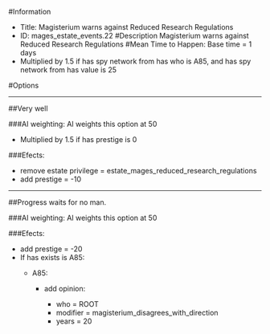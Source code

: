 #Information
 - Title: Magisterium warns against Reduced Research Regulations
 - ID: mages_estate_events.22
#Description
Magisterium warns against Reduced Research Regulations
#Mean Time to Happen:
Base time = 1 days
 - Multiplied by 1.5 if has spy network from has who is A85, and has spy network from has value is 25

#Options

___
##Very well

###AI weighting:
AI weights this option at 50
 - Multiplied by 1.5 if has prestige is 0


###Efects:<ul><li>remove estate privilege = estate_mages_reduced_research_regulations</li><li>add prestige = -10</li></ul>

___
##Progress waits for no man.

###AI weighting:
AI weights this option at 50


###Efects:<ul><li>add prestige = -20</li><li>If has exists is A85:</li><ul><li>A85:</li><ul><li>add opinion:</li><ul><li>who = ROOT</li><li>modifier = magisterium_disagrees_with_direction</li><li>years = 20</li></ul></ul></ul></ul>

